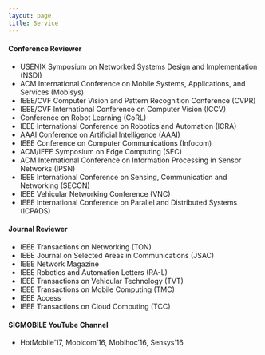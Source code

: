 ```yaml
---
layout: page
title: Service
---
```


#### Conference Reviewer
* USENIX Symposium on Networked Systems Design and Implementation (NSDI)
* ACM International Conference on Mobile Systems, Applications, and Services (Mobisys)
* IEEE/CVF Computer Vision and Pattern Recognition Conference (CVPR)
* IEEE/CVF International Conference on Computer Vision (ICCV)
* Conference on Robot Learning (CoRL)
* IEEE International Conference on Robotics and Automation (ICRA)
* AAAI Conference on Artificial Intelligence (AAAI)
* IEEE Conference on Computer Communications (Infocom)
* ACM/IEEE Symposium on Edge Computing (SEC)
* ACM International Conference on Information Processing in Sensor Networks (IPSN)
* IEEE International Conference on Sensing, Communication and Networking (SECON)
* IEEE Vehicular Networking Conference (VNC)
* IEEE International Conference on Parallel and Distributed Systems (ICPADS)


#### Journal Reviewer
* IEEE Transactions on Networking (TON)
* IEEE Journal on Selected Areas in Communications (JSAC)
* IEEE Network Magazine
* IEEE Robotics and Automation Letters (RA-L)
* IEEE Transactions on Vehicular Technology (TVT)
* IEEE Transactions on Mobile Computing (TMC)
* IEEE Access
* IEEE Transactions on Cloud Computing (TCC)

#### SIGMOBILE YouTube Channel
* HotMobile’17, Mobicom’16, Mobihoc’16, Sensys’16
